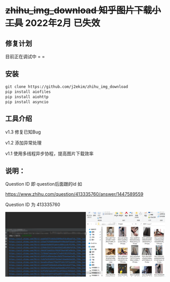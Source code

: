 # ~~zhihu_img_download 知乎图片下载小工具~~   2022年2月 **已失效**

## 修复计划
目前正在调试中 = = 

## 安装
    git clone https://github.com/j2ekim/zhihu_img_download
    pip install aiofiles
    pip install aiohttp
    pip install asyncio

## 工具介绍 
  v1.3 修复已知Bug
  
  v1.2 添加异常处理
  
  v1.1 使用多线程异步协程，提高图片下载效率


  
## 说明：
Question ID 即 question后面跟的id
如

https://www.zhihu.com/question/413335760/answer/1447589559

Question ID 为 413335760

![image](./img2.png)
